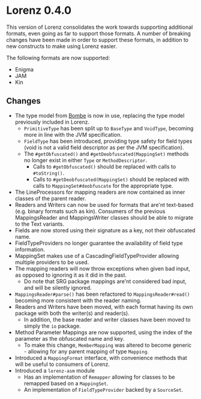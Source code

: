 Lorenz 0.4.0
============

This version of Lorenz consolidates the work towards supporting additional formats, even
going as far to support those formats. A number of breaking changes have been made in order
to support these formats, in addition to new constructs to make using Lorenz easier.

The following formats are now supported:

- Enigma
- JAM
- Kin

## Changes

- The type model from [Bombe](https://github.com/jamiemansfield/Bombe) is now in use,
  replacing the type model previously included in Lorenz.
  - `PrimitiveType` has been split up to `BaseType` and `VoidType`, becoming more in line
    with the JVM specification.
  - `FieldType` has been introduced, providing type safety for field types (void is not a
    valid field descriptor as per the JVM specification).
  - The `#getObfuscated()` and `#getDeobfuscated(MappingSet)` methods no longer exist in
    either `Type` or `MethodDescriptor`.
    - Calls to `#getObfuscated()` should be replaced with calls to `#toString()`.
    - Calls to `#getDeobfuscated(MappingSet)` should be replaced with calls to
      `MappingSet#deobfuscate` for the appropriate type.
- The LineProcessors for mapping readers are now contained as inner classes of the parent
  reader.
- Readers and Writers can now be used for formats that are'nt text-based (e.g. binary formats
  such as kin). Consumers of the previous MappingsReader and MappingsWriter classes should
  be able to migrate to the Text variants.
- Fields are now stored using their signature as a key, not their obfuscated name.
- FieldTypeProviders no longer guarantee the availability of field type information.
- MappingSet makes use of a CascadingFieldTypeProvider allowing multiple providers to be used.
- The mapping readers will now throw exceptions when given bad input, as opposed to ignoring
  it as it did in the past.
  - Do note that SRG package mappings are'nt considered bad input, and will be silently
    ignored.
- `MappingsReader#parse()` has been refactored to `MappingsReader#read()` becoming more
  consistent with the reader naming.
- Readers and Writers have been moved, with each format having its own package with both
  the writer(s) and reader(s).
  - In addition, the base reader and writer classes have been moved to simply the `io`
    package.
- Method Parameter Mappings are now supported, using the index of the parameter as the
  obfuscated name and key.
  - To make this change, `MemberMapping` was altered to become generic - allowing for any
    parent mapping of type `Mapping`.
- Introduced a `MappingFormat` interface, with convenience methods that will be useful to
  consumers of Lorenz.
- Introduced a `lorenz-asm` module
  - Has an implementation of `Remapper` allowing for classes to be remapped based on a
    `MappingSet`.
  - An implementation of `FieldTypeProvider` backed by a `SourceSet`.
